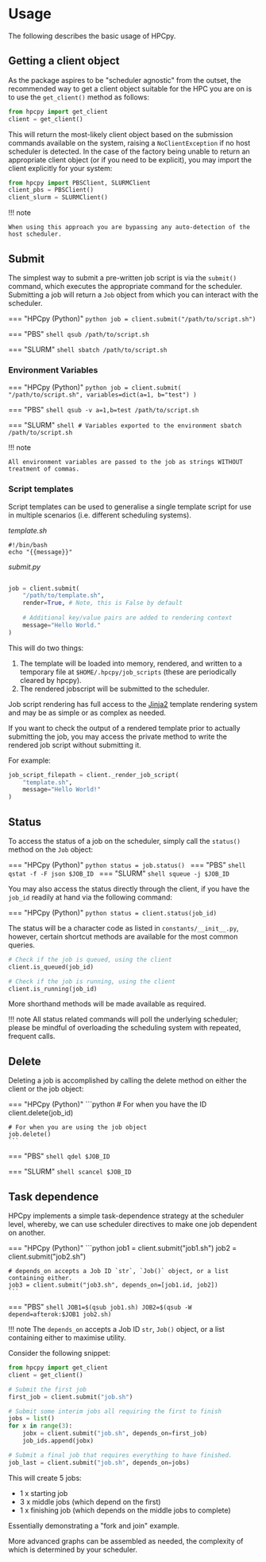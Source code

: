 # Usage

The following describes the basic usage of HPCpy.

## Getting a client object

As the package aspires to be "scheduler agnostic" from the outset, the recommended way to get a client object suitable for the HPC you are on is to use the `get_client()` method as follows:

```python
from hpcpy import get_client
client = get_client()
```

This will return the most-likely client object based on the submission commands available on the system, raising a `NoClientException` if no host scheduler is detected. In the case of the factory being unable to return an appropriate client object (or if you need to be explicit), you may import the client explicitly for your system:

```python
from hpcpy import PBSClient, SLURMClient
client_pbs = PBSClient()
client_slurm = SLURMClient()
```

!!! note

    When using this approach you are bypassing any auto-detection of the host scheduler.

## Submit

The simplest way to submit a pre-written job script is via the `submit()` command, which executes the appropriate command for the scheduler. Submitting a job will return a `Job` object from which you can interact with the scheduler.

=== "HPCpy (Python)"
    ```python
    job = client.submit("/path/to/script.sh")
    ```

=== "PBS"
    ```shell
    qsub /path/to/script.sh
    ```

=== "SLURM"
    ```shell
    sbatch /path/to/script.sh
    ```

### Environment Variables

=== "HPCpy (Python)"
    ```python
    job = client.submit(
        "/path/to/script.sh",
        variables=dict(a=1, b="test")
    )
    ```

=== "PBS"
    ```shell
    qsub -v a=1,b=test /path/to/script.sh
    ```

=== "SLURM"
    ```shell
    # Variables exported to the environment
    sbatch /path/to/script.sh
    ```

!!! note
    
    All environment variables are passed to the job as strings WITHOUT treatment of commas.

### Script templates

Script templates can be used to generalise a single template script for use in multiple scenarios (i.e. different scheduling systems).

*template.sh*
```shell
#!/bin/bash
echo "{{message}}"
```
*submit.py*
```python

job = client.submit(
    "/path/to/template.sh",
    render=True, # Note, this is False by default
    
    # Additional key/value pairs are added to rendering context
    message="Hello World."
)
```

This will do two things:

1. The template will be loaded into memory, rendered, and written to a temporary file at `$HOME/.hpcpy/job_scripts` (these are periodically cleared by hpcpy).
2. The rendered jobscript will be submitted to the scheduler.

Job script rendering has full access to the [Jinja2](https://jinja.palletsprojects.com/en/3.1.x/) template rendering system and may be as simple or as complex as needed.

If you want to check the output of a rendered template prior to actually submitting the job, you may access the private method to write the rendered job script without submitting it.

For example:

```python
job_script_filepath = client._render_job_script(
    "template.sh",
    message="Hello World!"
)
```

## Status

To access the status of a job on the scheduler, simply call the `status()` method on the `Job` object:

=== "HPCpy (Python)"
    ```python
    status = job.status()
    ```
=== "PBS"
    ```shell
    qstat -f -F json $JOB_ID
    ```
=== "SLURM"
    ```shell
    squeue -j $JOB_ID
    ```

You may also access the status directly through the client, if you have the `job_id` readily at hand via the following command:

=== "HPCpy (Python)"
    ```python
    status = client.status(job_id)
    ```

The status will be a character code as listed in `constants/__init__.py`, however, certain shortcut methods are available for the most common queries.

```python
# Check if the job is queued, using the client
client.is_queued(job_id)

# Check if the job is running, using the client
client.is_running(job_id)
```

More shorthand methods will be made available as required.

!!! note
    All status related commands will poll the underlying scheduler; please be mindful of overloading the scheduling system with repeated, frequent calls.

## Delete

Deleting a job is accomplished by calling the delete method on either the client or the job object:

=== "HPCpy (Python)"
    ```python
    # For when you have the ID
    client.delete(job_id)

    # For when you are using the job object
    job.delete()
    ```

=== "PBS"
    ```shell
    qdel $JOB_ID
    ```

=== "SLURM"
    ```shell
    scancel $JOB_ID
    ```

## Task dependence

HPCpy implements a simple task-dependence strategy at the scheduler level, whereby, we can use scheduler directives to make one job dependent on another.

=== "HPCpy (Python)"
    ```python
    job1 = client.submit("job1.sh")
    job2 = client.submit("job2.sh")

    # depends_on accepts a Job ID `str`, `Job()` object, or a list containing either.
    job3 = client.submit("job3.sh", depends_on=[job1.id, job2])
    ```
=== "PBS"
    ```shell
    JOB1=$(qsub job1.sh)
    JOB2=$(qsub -W depend=afterok:$JOB1 job2.sh)
    ```

!!! note
    The `depends_on` accepts a Job ID `str`, `Job()` object, or a list containing either to maximise utility.

Consider the following snippet:

```python
from hpcpy import get_client
client = get_client()

# Submit the first job
first_job = client.submit("job.sh")

# Submit some interim jobs all requiring the first to finish
jobs = list()
for x in range(3):
    jobx = client.submit("job.sh", depends_on=first_job)
    job_ids.append(jobx)

# Submit a final job that requires everything to have finished.
job_last = client.submit("job.sh", depends_on=jobs)
```

This will create 5 jobs:

- 1 x starting job
- 3 x middle jobs (which depend on the first)
- 1 x finishing job (which depends on the middle jobs to complete)

Essentially demonstrating a "fork and join" example.

More advanced graphs can be assembled as needed, the complexity of which is determined by your scheduler.